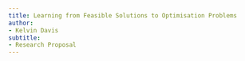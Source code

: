 ```yaml
---
title: Learning from Feasible Solutions to Optimisation Problems
author: 
- Kelvin Davis
subtitle:
- Research Proposal
---
```



